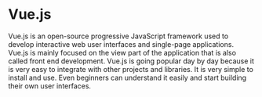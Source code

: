 # Vue.js
Vue.js is an open-source progressive JavaScript framework used to develop interactive web user interfaces and single-page applications. Vue.js is mainly focused on the view part of the application that is also called front end development. Vue.js is going popular day by day because it is very easy to integrate with other projects and libraries. It is very simple to install and use. Even beginners can understand it easily and start building their own user interfaces.
